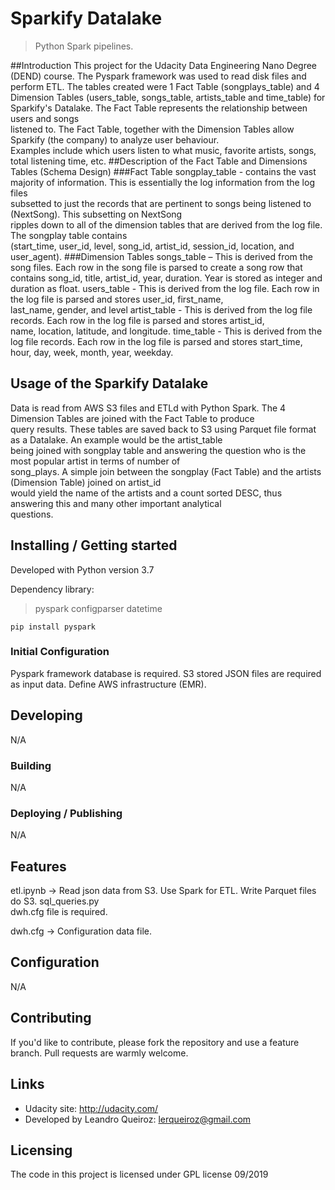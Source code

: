 
# Sparkify Datalake
> Python Spark pipelines.

##Introduction
This project for the Udacity Data Engineering Nano Degree (DEND) course. The Pyspark framework was used to read disk files and perform ETL. The tables created were 1 Fact Table (songplays_table) and 4 Dimension Tables (users_table, songs_table, artists_table and time_table) for Sparkify's Datalake. The Fact Table represents the relationship between users and songs \
listened to. The Fact Table, together with the Dimension Tables allow Sparkify (the company) to analyze user behaviour. \
Examples include which users listen to what music, favorite artists, songs, total listening time, etc.
##Description of the Fact Table and Dimensions Tables (Schema Design)
###Fact Table 
songplay_table - contains the vast majority of information. This is essentially the log information from the log files \
subsetted to just the records that are pertinent to songs being listened to (NextSong). This subsetting on NextSong \
ripples down to all of the dimension tables that are derived from the log file. The songplay table contains \
(start_time, user_id, level, song_id, artist_id, session_id, location, and user_agent).
###Dimension Tables
songs_table – This is derived from the song files. Each row in the song file is parsed to create a song row that \
contains song_id, title, artist_id, year, duration. Year is stored as integer and duration as float. 
users_table  - This is derived from the log file. Each row in the log file is parsed and stores user_id, first_name,  \
last_name, gender,  and level
artist_table  - This is derived from the log file records. Each row in the log file is parsed and stores artist_id, \
name, location, latitude, and longitude.
time_table  - This is derived from the log file records. Each row in the log file is parsed and stores start_time, \
hour, day, week, month, year, weekday.
## Usage of the Sparkify Datalake 
Data is read from AWS S3 files and ETLd with Python Spark. The 4 Dimension Tables are joined with the Fact Table to produce\
query results. These tables are saved back to S3 using Parquet file format as a Datalake. An example would be the artist_table \
being joined with songplay table and answering the question who is the most popular artist in terms of number of \
song_plays. A simple join between the songplay (Fact Table) and the artists (Dimension Table) joined on artist_id \
would yield the name of the artists and a count sorted DESC, thus answering this and many other important analytical \
questions.  

## Installing / Getting started

Developed with Python version 3.7

Dependency library:
>pyspark
configparser
datetime


```shell
pip install pyspark
```

### Initial Configuration

Pyspark framework database is required.
S3 stored JSON files are required as input data.
Define AWS infrastructure (EMR).

## Developing

N/A

### Building

N/A

### Deploying / Publishing

N/A

## Features

etl.ipynb -> Read json data from S3. Use Spark for ETL. Write Parquet files do S3. sql_queries.py\
dwh.cfg file is required.

dwh.cfg -> Configuration data file.

## Configuration

N/A

## Contributing

If you'd like to contribute, please fork the repository and use a feature
branch. Pull requests are warmly welcome.

## Links

- Udacity site: http://udacity.com/
- Developed by Leandro Queiroz: lerqueiroz@gmail.com

## Licensing

The code in this project is licensed under GPL license
09/2019

